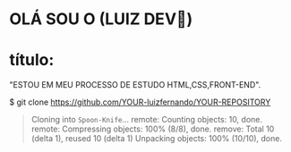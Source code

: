 # OLÁ SOU O (LUIZ DEV👋)
 



# título:
   "ESTOU EM MEU PROCESSO DE ESTUDO HTML,CSS,FRONT-END".
 
$ git clone https://github.com/YOUR-luizfernando/YOUR-REPOSITORY
> Cloning into `Spoon-Knife`...
> remote: Counting objects: 10, done.
> remote: Compressing objects: 100% (8/8), done.
> remove: Total 10 (delta 1), reused 10 (delta 1)
> Unpacking objects: 100% (10/10), done.
